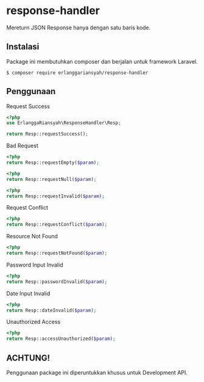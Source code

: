 # response-handler
Mereturn JSON Response hanya dengan satu baris kode. 

## Instalasi
Package ini membutuhkan composer dan berjalan untuk framework Laravel.
```
$ composer require erlanggariansyah/response-handler
```

## Penggunaan
Request Success
```php
<?php
use ErlanggaRiansyah\ResponseHandler\Resp;

return Resp::requestSuccess();
```

Bad Request
```php
<?php
return Resp::requestEmpty($param);
```
```php
<?php
return Resp::requestNull($param);
```
```php
<?php
return Resp::requestInvalid($param);
```

Request Conflict
```php
<?php
return Resp::requestConflict($param);
```

Resource Not Found
```php
<?php
return Resp::requestNotFound($param);
```

Password Input Invalid
```php
<?php
return Resp::passwordInvalid($param);
```

Date Input Invalid
```php
<?php
return Resp::dateInvalid($param);
```

Unauthorized Access
```php
<?php
return Resp::accessUnauthorized($param);
```
## ACHTUNG!
Penggunaan package ini diperuntukkan khusus untuk Development API.
